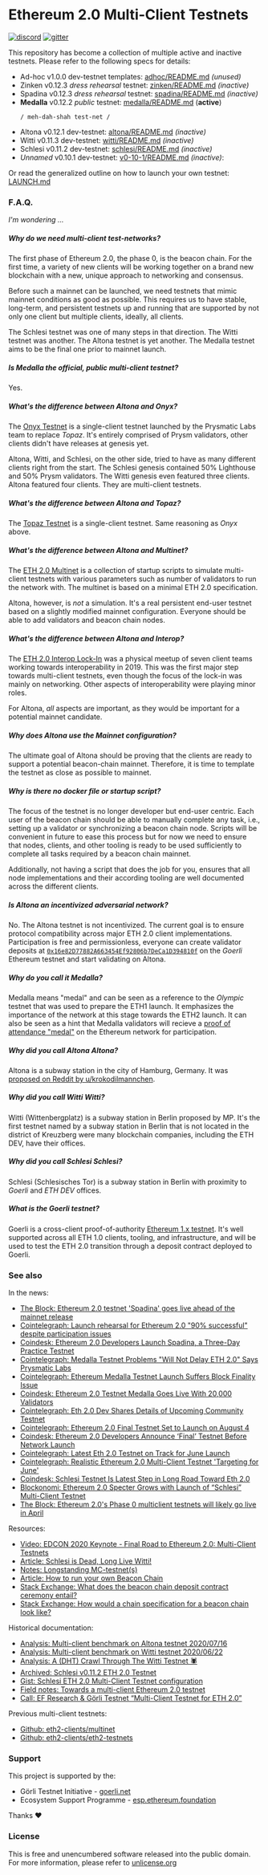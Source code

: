 # Ethereum 2.0 Multi-Client Testnets
[![discord](https://img.shields.io/badge/discord-eth2%23schlesi-9cf)](https://discord.gg/P5TRzdb)
[![gitter](https://img.shields.io/badge/gitter-goerli%2Fschlesi-f6b)](https://gitter.im/goerli/schlesi)

This repository has become a collection of multiple active and inactive testnets. Please refer to the following specs for details:
* Ad-hoc v1.0.0 dev-testnet templates: [adhoc/README.md](./adhoc/README.md) _(unused)_
* Zinken v0.12.3 _dress rehearsal_ testnet:  [zinken/README.md](./zinken/README.md) _(inactive)_
* Spadina v0.12.3 _dress rehearsal_ testnet:  [spadina/README.md](./spadina/README.md) _(inactive)_
* **Medalla** v0.12.2 _public_ testnet: [medalla/README.md](./medalla/README.md) (**active**)
    ```
    / meh-dah-shah test-net /
    ```
* Altona v0.12.1 dev-testnet: [altona/README.md](./altona/README.md) _(inactive)_
* Witti v0.11.3 dev-testnet: [witti/README.md](./witti/README.md) _(inactive)_
* Schlesi v0.11.2 dev-testnet: [schlesi/README.md](./.trash/schlesi/README.md) _(inactive)_
* _Unnamed_ v0.10.1 dev-testnet: [v0-10-1/README.md](./.trash/v0-10-1/README.md) _(inactive)_:

Or read the generalized outline on how to launch your own testnet: [LAUNCH.md](./LAUNCH.md)

### F.A.Q.
_I'm wondering ..._

##### Why do we need multi-client test-networks?
The first phase of Ethereum 2.0, the phase 0, is the beacon chain. For the first time, a variety of new clients will be working together on a brand new blockchain with a new, unique approach to networking and consensus.

Before such a mainnet can be launched, we need testnets that mimic mainnet conditions as good as possible. This requires us to have stable, long-term, and persistent testnets up and running that are supported by not only one client but multiple clients, ideally, all clients.

The Schlesi testnet was one of many steps in that direction. The Witti testnet was another. The Altona testnet is yet another. The Medalla testnet aims to be the final one prior to mainnet launch.

##### Is _Medalla_ the official, public multi-client testnet?
Yes.

##### What's the difference between Altona and _Onyx_?
The [Onyx Testnet](https://medium.com/prysmatic-labs/introducing-the-onyx-testnet-6dadbd95d873) is a single-client testnet launched by the Prysmatic Labs team to replace _Topaz_. It's entirely comprised of Prysm validators, other clients didn't have releases at genesis yet.

Altona, Witti, and Schlesi, on the other side, tried to have as many different clients right from the start. The Schlesi genesis contained 50% Lighthouse and 50% Prysm validators. The Witti genesis even featured three clients. Altona featured four clients. They are multi-client testnets.

##### What's the difference between Altona and _Topaz_?
The [Topaz Testnet](https://medium.com/prysmatic-labs/introducing-topaz-testnet-8e8a4e00a700) is a single-client testnet. Same reasoning as _Onyx_ above.

##### What's the difference between Altona and _Multinet_?
The [ETH 2.0 Multinet](https://github.com/eth2-clients/multinet) is a collection of startup scripts to simulate multi-client testnets with various parameters such as number of validators to run the network with. The multinet is based on a minimal ETH 2.0 specification.

Altona, however, is _not_ a simulation. It's a real persistent end-user testnet based on a slightly modified mainnet configuration. Everyone should be able to add validators and beacon chain nodes.

##### What's the difference between Altona and _Interop_?
The [ETH 2.0 Interop Lock-In](https://blog.ethereum.org/2019/09/19/eth2-interop-in-review/) was a physical meetup of seven client teams working towards interoperability in 2019. This was the first major step towards multi-client testnets, even though the focus of the lock-in was mainly on networking. Other aspects of interoperability were playing minor roles.

For Altona, _all_ aspects are important, as they would be important for a potential mainnet candidate.

##### Why does Altona use the _Mainnet_ configuration?
The ultimate goal of Altona should be proving that the clients are ready to support a potential beacon-chain mainnet. Therefore, it is time to template the testnet as close as possible to mainnet.

##### Why is there no docker file or startup script?
The focus of the testnet is no longer developer but end-user centric. Each user of the beacon chain should be able to manually complete any task, i.e., setting up a validator or synchronizing a beacon chain node. Scripts will be convenient in future to ease this process but for now we need to ensure that nodes, clients, and other tooling is ready to be used sufficiently to complete all tasks required by a beacon chain mainnet.

Additionally, not having a script that does the job for you, ensures that all node implementations and their according tooling are well documented across the different clients.

##### Is _Altona_ an incentivized adversarial network?
No. The Altona testnet is not incentivized. The current goal is to ensure protocol compatibility across major ETH 2.0 client implementations. Participation is free and permissionless, everyone can create validator deposits at [`0x16e82D77882A663454Ef92806b7DeCa1D394810f`](https://goerli.etherscan.io/address/0x16e82D77882A663454Ef92806b7DeCa1D394810f) on the _Goerli_ Ethereum testnet and start validating on Altona.

##### Why do you call it _Medalla_?
Medalla means "medal" and can be seen as a reference to the _Olympic_ testnet that was used to prepare the ETH1 launch. It emphasizes the importance of the network at this stage towards the ETH2 launch. It can also be seen as a hint that Medalla validators will recieve a [proof of attendance "medal"](https://poap.xyz) on the Ethereum network for participation.

##### Why did you call Altona _Altona_?
Altona is a subway station in the city of Hamburg, Germany. It was [proposed on Reddit by u/krokodilmannchen](https://www.reddit.com/r/ethfinance/comments/guf8lr/daily_general_discussion_june_1_2020/fsil2n8/).

##### Why did you call Witti _Witti_?
Witti (Wittenbergplatz) is a subway station in Berlin proposed by MP. It's the first testnet named by a subway station in Berlin that is not located in the district of Kreuzberg were many blockchain companies, including the ETH DEV, have their offices.

##### Why did you call Schlesi _Schlesi_?
Schlesi (Schlesisches Tor) is a subway station in Berlin with proximity to _Goerli_ and _ETH DEV_ offices.

##### What is the _Goerli_ testnet?
Goerli is a cross-client proof-of-authority [Ethereum 1.x testnet](https://github.com/goerli/testnet). It's well supported across all ETH 1.0 clients, tooling, and infrastructure, and will be used to test the ETH 2.0 transition through a deposit contract deployed to Goerli.

### See also
In the news:
- [The Block: Ethereum 2.0 testnet 'Spadina' goes live ahead of the mainnet release](https://www.theblockcrypto.com/linked/79092/ethereum-2-spadina-testnet-live)
- [Cointelegraph: Launch rehearsal for Ethereum 2.0 "90% successful" despite participation issues](https://cointelegraph.com/news/launch-rehearsal-for-ethereum-2-0-90-successful-despite-participation-issues)
- [Coindesk: Ethereum 2.0 Developers Launch Spadina, a Three-Day Practice Testnet](https://www.coindesk.com/spadina-ethereum-2-0-testnet)
- [Cointelegraph: Medalla Testnet Problems "Will Not Delay ETH 2.0" Says Prysmatic Labs](https://cointelegraph.com/news/medalla-testnet-problems-will-not-delay-eth-20-says-prysmatic-labs)
- [Cointelegraph: Ethereum Medalla Testnet Launch Suffers Block Finality Issue](https://cointelegraph.com/news/ethereum-medalla-testnet-launch-suffers-block-finality-issue)
- [Coindesk: Ethereum 2.0 Testnet Medalla Goes Live With 20,000 Validators](https://www.coindesk.com/ethereum-2-0-testnet-medalla-goes-live-with-20000-validators)
- [Cointelegraph: Eth 2.0 Dev Shares Details of Upcoming Community Testnet](https://cointelegraph.com/news/eth-20-dev-shares-details-of-upcoming-community-testnet)
- [Cointelegraph: Ethereum 2.0 Final Testnet Set to Launch on August 4 ](https://cointelegraph.com/news/ethereum-20-final-testnet-set-to-launch-on-august-4)
- [Coindesk: Ethereum 2.0 Developers Announce ‘Final’ Testnet Before Network Launch](https://www.coindesk.com/ethereum-2-0-developers-announce-final-testnet-before-network-launch)
- [Cointelegraph: Latest Eth 2.0 Testnet on Track for June Launch](https://cointelegraph.com/news/latest-eth-20-testnet-on-track-for-june-launch)
- [Cointelegraph: Realistic Ethereum 2.0 Multi-Client Testnet 'Targeting for June' ](https://cointelegraph.com/news/realistic-ethereum-20-multi-client-testnet-targeting-for-june)
- [Coindesk: Schlesi Testnet Is Latest Step in Long Road Toward Eth 2.0](https://www.coindesk.com/ethereum-schlesi-testnet-eth-2-0)
- [Blockonomi: Ethereum 2.0 Specter Grows with Launch of “Schlesi” Multi-Client Testnet](https://blockonomi.com/ethereum-2-launch-schlesi-multi-client-testnet/)
- [The Block: Ethereum 2.0's Phase 0 multiclient testnets will likely go live in April](https://www.theblockcrypto.com/post/60292/ethereum-2-0s-phase-0-multiclient-testnets-will-likely-go-live-in-april-predicts-buterin)

Resources:
- [Video: EDCON 2020 Keynote - Final Road to Ethereum 2.0: Multi-Client Testnets](https://www.youtube.com/watch?v=7yQLN49bb30)
- [Article: Schlesi is Dead, Long Live Witti!](https://medium.com/@SomerEsat/schlesi-is-dead-long-live-witti-151178064c3c)
- [Notes: Longstanding MC-testnet(s)](https://notes.ethereum.org/DLu2WPtDSMOeNlnBth03Dw)
- [Article: How to run your own Beacon Chain](https://dev.to/q9/how-to-run-your-own-beacon-chain-e70)
- [Stack Exchange: What does the beacon chain deposit contract ceremony entail?](https://ethereum.stackexchange.com/questions/80258/what-does-the-beacon-chain-deposit-contract-ceremony-entail)
- [Stack Exchange: How would a chain specification for a beacon chain look like?](https://ethereum.stackexchange.com/questions/80264/how-would-a-chain-specification-for-a-beacon-chain-look-like)

Historical documentation:
- [Analysis: Multi-client benchmark on Altona testnet 2020/07/16](https://github.com/q9f/eth2-bench-2020-07)
- [Analysis: Multi-client benchmark on Witti testnet 2020/06/22](https://github.com/q9f/eth2-bench-2020-06)
- [Analysis: A (DHT) Crawl Through The Witti Testnet 🕷](https://txrx-research.github.io/prkl/testnet-analysis.html)
- [Archived: Schlesi v0.11.2 ETH 2.0 Testnet](./.trash/schlesi/README.md)
- [Gist: Schlesi ETH 2.0 Multi-Client Testnet configuration](https://gist.github.com/q9f/d6eea3ea3356e41bde81864143284ce9)
- [Field notes: Towards a multi-client Ethereum 2.0 testnet](https://hackmd.io/GIwaFeGaQn6q7VYb_n94LA)
- [Call: EF Research & Görli Testnet “Multi-Client Testnet for ETH 2.0”](https://hackmd.io/Nx204wkTSgeGB0UzNXhz9g)

Previous multi-client testnets:
- [Github: eth2-clients/multinet](https://github.com/eth2-clients/multinet)
- [Github: eth2-clients/eth2-testnets](https://github.com/eth2-clients/eth2-testnets)

### Support
This project is supported by the:
* Görli Testnet Initiative - [goerli.net](https://goerli.net/)
* Ecosystem Support Programme - [esp.ethereum.foundation](https://esp.ethereum.foundation/en/)

Thanks :heart:

### License
This is free and unencumbered software released into the public domain. For more information, please refer to [unlicense.org](https://unlicense.org)
